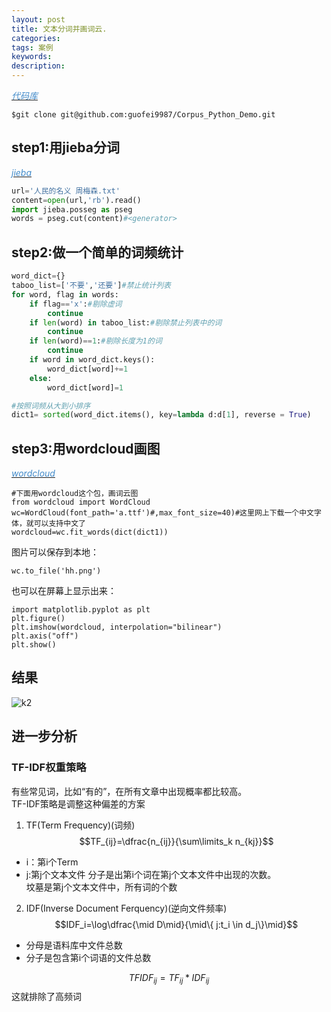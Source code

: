 ```yaml
---
layout: post
title: 文本分词并画词云.
categories: 
tags: 案例
keywords:
description:
---
```


<a href='https://github.com/guofei9987/Corpus_Python_Demo'><i class="fa fa-github fa-lg" style="color:#428BCA;">代码库</i></a>

```
$git clone git@github.com:guofei9987/Corpus_Python_Demo.git
```

## step1:用jieba分词

<a href='https://github.com/fxsjy/jieba'><i class="fa fa-github fa-lg" style="color:#428BCA;">jieba</i></a>


```Python
url='人民的名义 周梅森.txt'
content=open(url,'rb').read()
import jieba.posseg as pseg
words = pseg.cut(content)#<generator>
```

## step2:做一个简单的词频统计

```Python
word_dict={}
taboo_list=['不要','还要']#禁止统计列表
for word, flag in words:
    if flag=='x':#剔除虚词
        continue
    if len(word) in taboo_list:#剔除禁止列表中的词
        continue
    if len(word)==1:#剔除长度为1的词
        continue
    if word in word_dict.keys():
        word_dict[word]+=1
    else:
        word_dict[word]=1

#按照词频从大到小排序
dict1= sorted(word_dict.items(), key=lambda d:d[1], reverse = True)
```

## step3:用wordcloud画图

<a href='https://github.com/amueller/word_cloud'><i class="fa fa-github fa-lg" style="color:#428BCA;">wordcloud</i></a>


```
#下面用wordcloud这个包，画词云图
from wordcloud import WordCloud
wc=WordCloud(font_path='a.ttf')#,max_font_size=40)#这里网上下载一个中文字体，就可以支持中文了
wordcloud=wc.fit_words(dict(dict1))
```

图片可以保存到本地：
```
wc.to_file('hh.png')
```

也可以在屏幕上显示出来：
```
import matplotlib.pyplot as plt
plt.figure()
plt.imshow(wordcloud, interpolation="bilinear")
plt.axis("off")
plt.show()
```

## 结果

![k2](http://i.imgur.com/CDq5sDU.png)


## 进一步分析
### TF-IDF权重策略
有些常见词，比如“有的”，在所有文章中出现概率都比较高。  
TF-IDF策略是调整这种偏差的方案    

1. TF(Term Frequency)(词频)
$$TF_{ij}=\dfrac{n_{ij}}{\sum\limits_k n_{kj}}$$
- i：第i个Term
- j:第j个文本文件
分子是出第i个词在第j个文本文件中出现的次数。  
坟墓是第j个文本文件中，所有词的个数  

2. IDF(Inverse Document Ferquency)(逆向文件频率)  
$$IDF_i=\log\dfrac{\mid D\mid}{\mid\{ j:t_i \in d_j\}\mid}$$
- 分母是语料库中文件总数
- 分子是包含第i个词语的文件总数

$$TFIDF_{ij}=TF_{ij} * IDF_{ij}$$
这就排除了高频词  
